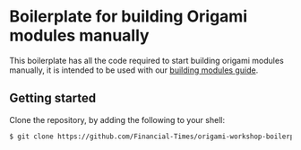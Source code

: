 # Boilerplate for building Origami modules manually

This boilerplate has all the code required to start building origami modules manually, it is intended to be used with our [building modules guide](http://origami.ft.com/docs/developer-guide/building-modules).

## Getting started

Clone the repository, by adding the following to your shell:
``` sh
$ git clone https://github.com/Financial-Times/origami-workshop-boilerplate.git
```